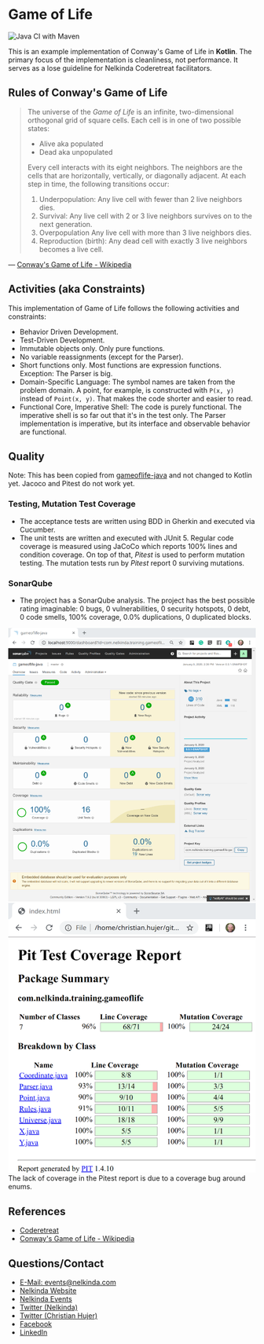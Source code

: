 # Game of Life

![Java CI with Maven](https://github.com/nelkinda/gameoflife-kotlin/workflows/Java%20CI%20with%20Maven/badge.svg)

This is an example implementation of Conway's Game of Life in **Kotlin**.
The primary focus of the implementation is cleanliness, not performance.
It serves as a lose guideline for Nelkinda Coderetreat facilitators.

## Rules of Conway's Game of Life
> The universe of the _Game of Life_ is an infinite, two-dimensional orthogonal grid of square cells.
> Each cell is in one of two possible states:
> * Alive aka populated
> * Dead aka unpopulated
> 
> Every cell interacts with its eight neighbors.
> The neighbors are the cells that are horizontally, vertically, or diagonally adjacent.
> At each step in time, the following transitions occur:
> 1. Underpopulation: Any live cell with fewer than 2 live neighbors dies.
> 1. Survival: Any live cell with 2 or 3 live neighbors survives on to the next generation.
> 1. Overpopulation Any live cell with more than 3 live neighbors dies.
> 1. Reproduction (birth): Any dead cell with exactly 3 live neighbors becomes a live cell.

— [Conway's Game of Life - Wikipedia](https://en.wikipedia.org/wiki/Conway%27s_Game_of_Life)

## Activities (aka Constraints)
This implementation of Game of Life follows the following activities and constraints:
* Behavior Driven Development.
* Test-Driven Development.
* Immutable objects only.
  Only pure functions.
* No variable reassignments (except for the Parser).
* Short functions only.
  Most functions are expression functions.
  Exception: The Parser is big.
* Domain-Specific Language:
  The symbol names are taken from the problem domain.
  A point, for example, is constructed with `P(x, y)` instead of `Point(x, y)`.
  That makes the code shorter and easier to read.
* Functional Core, Imperative Shell:
  The code is purely functional.
  The imperative shell is so far out that it's in the test only.
  The Parser implementation is imperative, but its interface and observable behavior are functional.

## Quality
Note: This has been copied from [gameoflife-java](https://github.com/nelkinda/gameoflife-java) and not changed to Kotlin yet.
Jacoco and Pitest do not work yet.

### Testing, Mutation Test Coverage
- The acceptance tests are written using BDD in Gherkin and executed via Cucumber.
- The unit tests are written and executed with JUnit 5.
  Regular code coverage is measured using JaCoCo which reports 100% lines and condition coverage.
  On top of that, _Pitest_ is used to perform mutation testing.
  The mutation tests run by _Pitest_ report 0 surviving mutations. 

### SonarQube
- The project has a SonarQube analysis.
  The project has the best possible rating imaginable:
  0 bugs, 0 vulnerabilities, 0 security hotspots, 0 debt, 0 code smells, 100% coverage, 0.0% duplications, 0 duplicated blocks.

![SonarQube report](src/doc/images/GameOfLife_Sonar.png)
![Pitest report](src/doc/images/GameOfLife_Pitest.png)
The lack of coverage in the Pitest report is due to a coverage bug around enums.

## References
- [Coderetreat](https://www.coderetreat.org/)
- [Conway's Game of Life - Wikipedia](https://en.wikipedia.org/wiki/Conway%27s_Game_of_Life)

## Questions/Contact
* [E-Mail: events@nelkinda.com](mailto:events@nelkinda.com)
* [Nelkinda Website](https://nelkinda.com/)
* [Nelkinda Events](https://nelkinda.com/events/)
* [Twitter (Nelkinda)](https://twitter.com/nelkinda)
* [Twitter (Christian Hujer)](https://twitter.com/christianhujer)
* [Facebook](https://www.facebook.com/nelkinda/)
* [LinkedIn](https://www.linkedin.com/company/nelkinda/)
